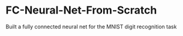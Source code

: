 # FC-Neural-Net-From-Scratch
 Built a fully connected neural net for the MNIST digit recognition task

